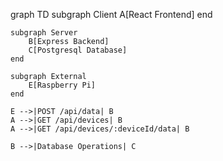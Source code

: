 graph TD
    subgraph Client
        A[React Frontend]
    end

    subgraph Server
        B[Express Backend]
        C[Postgresql Database]
    end

    subgraph External
        E[Raspberry Pi]
    end

    E -->|POST /api/data| B
    A -->|GET /api/devices| B
    A -->|GET /api/devices/:deviceId/data| B

    B -->|Database Operations| C
